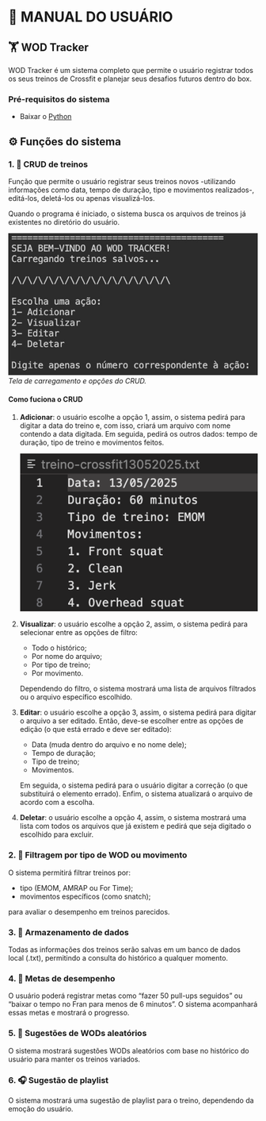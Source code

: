 # 📄 **MANUAL DO USUÁRIO**  

## 🏋️ WOD Tracker

WOD Tracker é um sistema completo que permite o usuário registrar todos os seus treinos de Crossfit e planejar seus desafios futuros dentro do box.

### Pré-requisitos do sistema

- Baixar o [Python](https://www.python.org)

## ⚙️ Funções do sistema

### 1. 📲 CRUD de treinos

Função que permite o usuário registrar seus treinos novos -utilizando informações como data, tempo de duração, tipo e movimentos realizados-, editá-los, deletá-los ou apenas visualizá-los.

Quando o programa é iniciado, o sistema busca os arquivos de treinos já existentes no diretório do usuário.

![Tela inicial](tela_inicial.png)
*Tela de carregamento e opções do CRUD.*

#### Como fuciona o CRUD

1. **Adicionar**: o usuário escolhe a opção 1, assim,  o sistema pedirá para digitar a data do treino e, com isso, criará um arquivo com nome contendo a data digitada. Em seguida, pedirá os outros dados: tempo de duração, tipo de treino e movimentos feitos.

    ![alt text](arquivo.jpg)

2. **Visualizar**: o usuário escolhe a opção 2, assim, o sistema pedirá para selecionar entre as opções de filtro:
    - Todo o histórico;
    - Por nome do arquivo;
    - Por tipo de treino;
    - Por movimento.

    Dependendo do filtro, o sistema mostrará uma lista de arquivos filtrados ou o arquivo específico escolhido.

3. **Editar**: o usuário escolhe a opção 3, assim, o sistema pedirá para digitar o arquivo a ser editado. Então, deve-se escolher entre as opções de edição (o que está errado e deve ser editado):
    - Data (muda dentro do arquivo e no nome dele);
    - Tempo de duração;
    - Tipo de treino;
    - Movimentos.

    Em seguida, o sistema pedirá para o usuário digitar a correção (o que substituirá o elemento errado). Enfim, o sistema atualizará o arquivo de acordo com a escolha.

4. **Deletar**: o usuário escolhe a opção 4, assim, o sistema mostrará uma lista com todos os arquivos que já existem e pedirá que seja digitado o escolhido para excluir.

### 2. 🔬 Filtragem por tipo de WOD ou movimento

O sistema permitirá filtrar treinos por:

- tipo (EMOM, AMRAP ou For Time);
- movimentos específicos (como snatch);

para avaliar o desempenho em treinos parecidos.

### 3. 📁 Armazenamento de dados

Todas as informações dos treinos serão salvas em um banco de dados local (.txt), permitindo a consulta do histórico a qualquer momento.

### 4. 🎯 Metas de desempenho

O usuário poderá registrar metas como “fazer 50 pull-ups seguidos” ou “baixar o tempo no Fran para menos de 6 minutos”. O sistema acompanhará essas metas e mostrará o progresso.

### 5. 🎲 Sugestões de WODs aleatórios

O sistema mostrará sugestões WODs aleatórios com base no histórico do usuário para manter os treinos variados.

### 6. 🎧 Sugestão de playlist

O sistema mostrará uma sugestão de playlist para o treino, dependendo da emoção do usuário.
